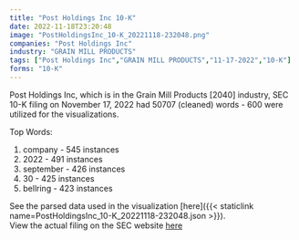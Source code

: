```yaml
---
title: "Post Holdings Inc 10-K"
date: 2022-11-18T23:20:48
image: "PostHoldingsInc_10-K_20221118-232048.png"
companies: "Post Holdings Inc"
industry: "GRAIN MILL PRODUCTS"
tags: ["Post Holdings Inc","GRAIN MILL PRODUCTS","11-17-2022","10-K"]
forms: "10-K"
---
```

Post Holdings Inc, which is in the Grain Mill Products [2040] industry, SEC 10-K filing on November 17, 2022 had 50707 (cleaned) words - 600 were utilized for the visualizations.

Top Words:
1. company - 545 instances
2. 2022 - 491 instances
3. september - 426 instances
4. 30 - 425 instances
5. bellring - 423 instances


See the parsed data used in the visualization [here]({{< staticlink name=PostHoldingsInc_10-K_20221118-232048.json >}}).  
View the actual filing on the SEC website [here](https://www.sec.gov/Archives/edgar/data/1530950/0001530950-22-000375.txt)